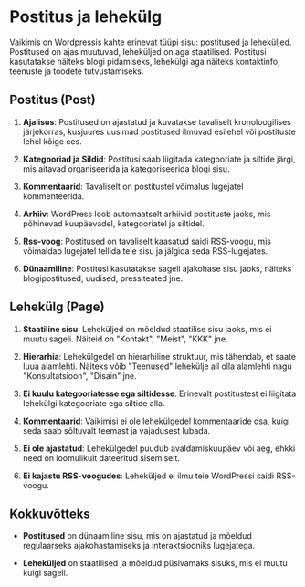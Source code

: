 # Postitus ja lehekülg

Vaikimis on Wordpressis kahte erinevat tüüpi sisu: postitused ja leheküljed. Postitused on ajas muutuvad, leheküljed on aga staatilised. Postitusi kasutatakse näiteks blogi pidamiseks, lehekülgi aga näiteks kontaktinfo, teenuste ja toodete tutvustamiseks.

## Postitus (Post)

1. **Ajalisus**: Postitused on ajastatud ja kuvatakse tavaliselt kronoloogilises järjekorras, kusjuures uusimad postitused ilmuvad esilehel või postituste lehel kõige ees. 

2. **Kategooriad ja Sildid**: Postitusi saab liigitada kategooriate ja siltide järgi, mis aitavad organiseerida ja kategoriseerida blogi sisu.

3. **Kommentaarid**: Tavaliselt on postitustel võimalus lugejatel kommenteerida.

4. **Arhiiv**: WordPress loob automaatselt arhiivid postituste jaoks, mis põhinevad kuupäevadel, kategooriatel ja siltidel.

5. **Rss-voog**: Postitused on tavaliselt kaasatud saidi RSS-voogu, mis võimaldab lugejatel tellida teie sisu ja jälgida seda RSS-lugejates.

6. **Dünaamiline**: Postitusi kasutatakse sageli ajakohase sisu jaoks, näiteks blogipostitused, uudised, pressiteated jne.

## Lehekülg (Page)

1. **Staatiline sisu**: Leheküljed on mõeldud staatilise sisu jaoks, mis ei muutu sageli. Näiteid on "Kontakt", "Meist", "KKK" jne.

2. **Hierarhia**: Lehekülgedel on hierarhiline struktuur, mis tähendab, et saate luua alamlehti. Näiteks võib "Teenused" lehekülje all olla alamlehti nagu "Konsultatsioon", "Disain" jne.

3. **Ei kuulu kategooriatesse ega siltidesse**: Erinevalt postitustest ei liigitata lehekülgi kategooriate ega siltide alla.

4. **Kommentaarid**: Vaikimisi ei ole lehekülgedel kommentaaride osa, kuigi seda saab sõltuvalt teemast ja vajadusest lubada.

5. **Ei ole ajastatud**: Lehekülgedel puudub avaldamiskuupäev või aeg, ehkki need on loomulikult dateeritud sisemiselt.

6. **Ei kajastu RSS-voogudes**: Leheküljed ei ilmu teie WordPressi saidi RSS-voogu.

## Kokkuvõtteks

- **Postitused** on dünaamiline sisu, mis on ajastatud ja mõeldud regulaarseks ajakohastamiseks ja interaktsiooniks lugejatega.
  
- **Leheküljed** on staatilised ja mõeldud püsivamaks sisuks, mis ei muutu kuigi sageli.
